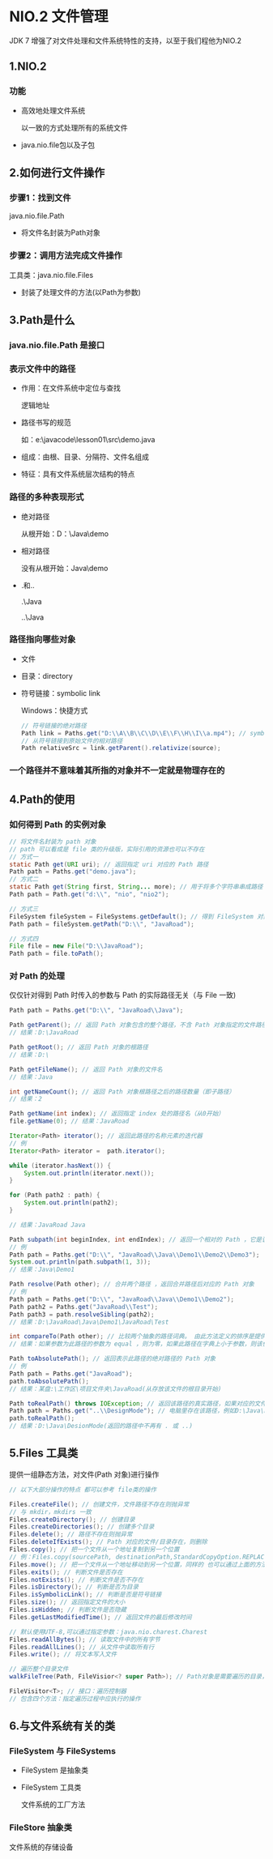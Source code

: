 # NIO.2 文件管理

JDK 7 增强了对文件处理和文件系统特性的支持，以至于我们程他为NIO.2

## 1.NIO.2 

### 功能

+ 高效地处理文件系统

  以一致的方式处理所有的系统文件

+ java.nio.file包以及子包

## 2.如何进行文件操作

### 步骤1：找到文件

java.nio.file.Path

+ 将文件名封装为Path对象

### 步骤2：调用方法完成文件操作

工具类：java.nio.file.Files

+ 封装了处理文件的方法(以Path为参数)

## 3.Path是什么

### java.nio.file.Path 是接口

### 表示文件中的路径

+ 作用：在文件系统中定位与查找

  逻辑地址

+ 路径书写的规范

  如：e:\javacode\lesson01\src\demo.java

+ 组成：由根、目录、分隔符、文件名组成

+ 特征：具有文件系统层次结构的特点

### 路径的多种表现形式

+ 绝对路径

  从根开始：D：\\Java\\demo

+ 相对路径

  没有从根开始：Java\demo

+ .和.. 

  .\Java

  ..\Java

### 路径指向哪些对象

+ 文件

+ 目录：directory

+ 符号链接：symbolic link

  Windows：快捷方式

  ``` java
  // 符号链接的绝对路径
  Path link = Paths.get("D:\\A\\B\\C\\D\\E\\F\\H\\I\\a.mp4"); // symbolic link's absolute path
  // 从符号链接到原始文件的相对路径
  Path relativeSrc = link.getParent().relativize(source); 
  ```

### 一个路径并不意味着其所指的对象并不一定就是物理存在的

## 4.Path的使用

### 如何得到 Path 的实例对象

``` java
// 将文件名封装为 path 对象
// path 可以看成是 file 类的升级版，实际引用的资源也可以不存在
// 方式一
static Path get(URI uri); // 返回指定 uri 对应的 Path 路径
Path path = Paths.get("demo.java");
// 方式二
static Path get(String first, String... more); // 用于将多个字符串串成路径
Path path = Path.get("d:\\", "nio", "nio2");

// 方式三
FileSystem fileSystem = FileSystems.getDefault(); // 得到 FileSystem 对象：FileSystems.getDefault()
Path path = fileSystem.getPath("D:\\", "JavaRoad");

// 方式四
File file = new File("D:\\JavaRoad");
Path path = file.toPath();
```

### 对 Path 的处理

仅仅针对得到 Path 时传入的参数与 Path 的实际路径无关（与 File 一致)

``` java
Path path = Paths.get("D:\\", "JavaRoad\\Java");

Path getParent(); // 返回 Path 对象包含的整个路径，不含 Path 对象指定的文件路径
// 结果：D:\JavaRoad

Path getRoot(); // 返回 Path 对象的根路径
// 结果：D:\

Path getFileName(); // 返回 Path 对象的文件名
// 结果：Java

int getNameCount(); // 返回 Path 对象根路径之后的路径数量（即子路径）
// 结果：2

Path getName(int index); // 返回指定 index 处的路径名（从0开始）
file.getName(0); // 结果：JavaRoad

Iterator<Path> iterator(); // 返回此路径的名称元素的迭代器
// 例
Iterator<Path> iterator =  path.iterator();

while (iterator.hasNext()) {
	System.out.println(iterator.next());
}

for (Path path2 : path) {
	System.out.println(path2);
}

// 结果：JavaRoad Java

Path subpath(int beginIndex, int endIndex); // 返回一个相对的 Path ，它是该路径的名称元素的子序列。(包左不包右)
// 例
Path path = Paths.get("D:\\", "JavaRoad\\Java\\Demo1\\Demo2\\Demo3");
System.out.println(path.subpath(1, 3));
// 结果：Java\Demo1

Path resolve(Path other); // 合并两个路径 ，返回合并路径后对应的 Path 对象
// 例
Path path = Paths.get("D:\\", "JavaRoad\\Java\\Demo1\\Demo2");
Path path2 = Paths.get("JavaRoad\\Test");
Path path3 = path.resolveSibling(path2);
// 结果：D:\JavaRoad\Java\Demo1\JavaRoad\Test

int compareTo(Path other); // 比较两个抽象的路径词典。 由此方法定义的排序是提供者特定的(Comparable<Path> 实现该接口，自定义排序)，在默认提供程序的情况下，具体为平台
// 结果：如果参数为此路径的参数为 equal ，则为零，如果此路径在字典上小于参数，则该值小于零，或者如果此路径在字典上大于参数，则该值大于零 

Path toAbsolutePath(); // 返回表示此路径的绝对路径的 Path 对象
// 例
Path path = Paths.get("JavaRoad");
path.toAbsolutePath();
// 结果：某盘:\工作区\项目文件夹\JavaRoad(从存放该文件的根目录开始)

Path toRealPath() throws IOException; // 返回该路径的真实路径，如果对应的文件不存在则抛出异常
Path path = Paths.get("..\\DesignMode"); // 电脑里存在该路径，例如D:\Java\DesionMode
path.toRealPath();
// 结果：D:\Java\DesionMode(返回的路径中不再有 . 或 ..)
```

## 5.Files 工具类

提供一组静态方法，对文件(Path 对象)进行操作

``` java
// 以下大部分操作的特点 都可以参考 file类的操作

Files.createFile(); // 创建文件，文件路径不存在则抛异常
// 与 mkdir，mkdirs 一致
Files.createDirectory(); // 创建目录
Files.createDirectories(); // 创建多个目录
Files.delete(); // 路径不存在则抛异常
Files.deleteIfExists(); // Path 对应的文件/目录存在，则删除
Files.copy(); // 把一个文件从一个地址复制到另一个位置
// 例：Files.copy(sourcePath, destinationPath,StandardCopyOption.REPLACE_EXISTING); 会覆盖已存在的目标文件
Files.move(); // 把一个文件从一个地址移动到另一个位置，同样的 也可以通过上面的方法 覆盖存在的文件
Files.exits(); // 判断文件是否存在
Files.notExists(); // 判断文件是否不存在
Files.isDirectory(); // 判断是否为目录
Files.isSymbolicLink(); // 判断是否是符号链接
Files.size(); // 返回指定文件的大小
Files.isHidden; // 判断文件是否隐藏
Files.getLastModifiedTime(); // 返回文件的最后修改时间

// 默认使用UTF-8,可以通过指定参数：java.nio.charest.Charest
Files.readAllBytes(); // 读取文件中的所有字节
Files.readAllLines(); // 从文件中读取所有行
Files.write(); // 将文本写入文件

// 遍历整个目录文件
walkFileTree(Path, FileVisior<? super Path>); // Path对象是需要遍历的目录，FileVistor则会在每次遍历中被调用

FileVisitor<T>; // 接口：遍历控制器
// 包含四个方法：指定遍历过程中应执行的操作
```

## 6.与文件系统有关的类

### FileSystem 与 FileSystems

+ FileSystem 是抽象类

+ FileSystem 工具类

  文件系统的工厂方法

### FileStore 抽象类

文件系统的存储设备